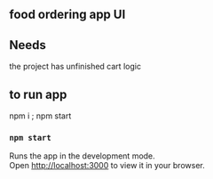 ## food ordering app UI

## Needs
the project has unfinished cart logic </br>


## to run app
npm i ; npm start

### `npm start`
Runs the app in the development mode.\
Open [http://localhost:3000](http://localhost:3000) to view it in your browser.

